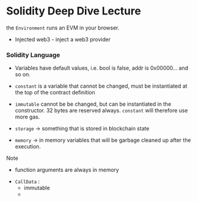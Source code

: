 # Solidity Deep Dive Lecture
the `Environment` runs an EVM in your browser.
- Injected web3 - inject a web3 provider

### Solidity Language
- Variables have default values, i.e. bool is false, addr is 0x00000... and so on.
- `constant` is a variable that cannot be changed, must be instantiated at the top of the contract definition
- `immutable` cannot be be changed, but can be instantiated in the constructor. 32 bytes are reserved always. `constant` will therefore use more gas.

- `storage` -> something that is stored in blockchain state
- `memory` -> in memory variables that will be garbage cleaned up after the execution. 
> [!NOTE]
> 	-  function arguments are always in memory

- `CallData` :
	- immutable
	- 